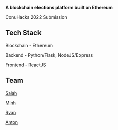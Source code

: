 **A blockchain elections platform built on Ethereum**

ConuHacks 2022 Submission

## Tech Stack
Blockchain - Ethereum

Backend - Python/Flask, NodeJS/Express

Frontend - ReactJS

## Team
[Salah](https://github.com/itsSalah)

[Minh](https://github.com/minhtrannhat)

[Ryan](https://github.com/RyanHaraki)

[Anton](https://github.com/icepaq)